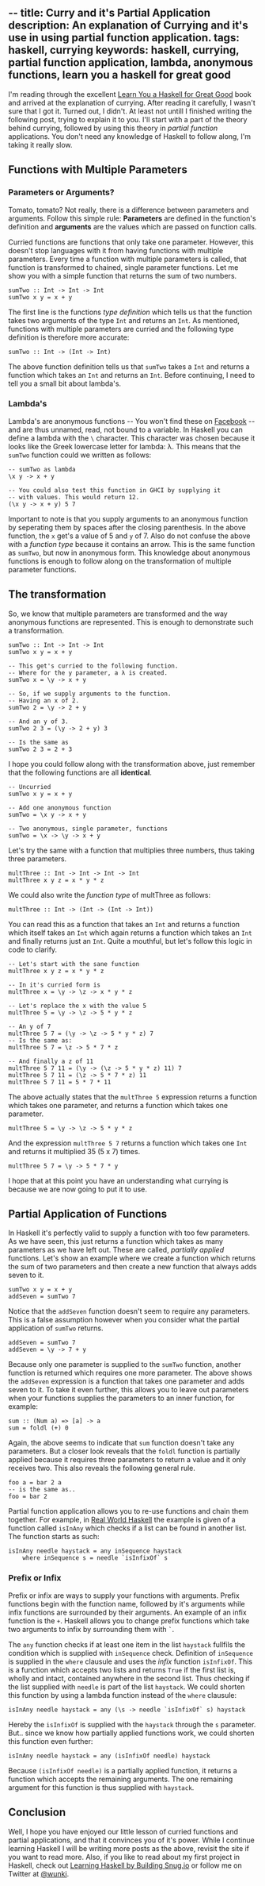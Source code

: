 --
title: Curry and it's Partial Application
description: An explanation of Currying and it's use in using partial function application.
tags: haskell, currying
keywords: haskell, currying, partial function application, lambda, anonymous functions, learn you a haskell for great good
--

I'm reading through the excellent [Learn You a Haskell for Great Good] book and arrived at the explanation of currying. After reading it carefully, I wasn't sure that I got it. Turned out, I didn't. At least not untill I finished writing the following post, trying to explain it to you. I'll start with a part of the theory behind currying, followed by using this theory in _partial function_ applications. You don't need any knowledge of Haskell to follow along, I'm taking it really slow.

[Learn You a Haskell for Great Good]: http://www.amazon.com/dp/1593272839/?tag=wunki-20

## Functions with Multiple Parameters
<section class="information">

### Parameters or Arguments?

Tomato, tomato? Not really, there is a difference between parameters and arguments. Follow this simple rule: **Parameters** are defined in the function's definition and **arguments** are the values which are passed on function calls. </section>
Curried functions are functions that only take one parameter. However, this doesn't stop languages with it from having functions with multiple parameters. Every time a function with multiple parameters is called, that function is transformed to chained, single parameter functions. Let me show you with a simple function that returns the sum of two numbers.

~~~ {.haskell}
sumTwo :: Int -> Int -> Int
sumTwo x y = x + y
~~~

The first line is the functions _type definition_ which tells us that the function takes two arguments of the type ``Int`` and returns an ``Int``. As mentioned, functions with multiple parameters are curried and the following type definition is therefore more accurate:

~~~ {.haskell}
sumTwo :: Int -> (Int -> Int)
~~~

The above function definition tells us that ``sumTwo`` takes a ``Int`` and returns a function which takes an ``Int`` and returns an ``Int``. Before continuing, I need to tell you a small bit about lambda's.

### Lambda's

Lambda's are anonymous functions -- You won't find these on [Facebook] -- and are thus unnamed, read, not bound to a variable. In Haskell you can define a lambda with the ``\`` character. This character was chosen because it looks like the Greek lowercase letter for lambda: λ. This means that the ``sumTwo`` function could we written as follows:

~~~ {.haskell}
-- sumTwo as lambda
\x y -> x + y

-- You could also test this function in GHCI by supplying it
-- with values. This would return 12.
(\x y -> x + y) 5 7
~~~

[Facebook]: http://adrianshort.co.uk/2011/09/25/its-the-end-of-the-web-as-we-know-it/

Important to note is that you supply arguments to an anonymous function by seperating them by spaces after the closing parenthesis. In the above function, the ``x`` get's a value of 5 and ``y`` of 7. Also do not confuse the above with a _function type_ because it contains an arrow. This is the same function as ``sumTwo``, but now in anonymous form. This knowledge about anonymous functions is enough to follow along on the transformation of multiple parameter functions.

## The transformation

So, we know that multiple parameters are transformed and the way anonymous functions are represented. This is enough to demonstrate such a transformation.

~~~ {.haskell}
sumTwo :: Int -> Int -> Int
sumTwo x y = x + y

-- This get's curried to the following function.
-- Where for the y parameter, a λ is created.
sumTwo x = \y -> x + y

-- So, if we supply arguments to the function.
-- Having an x of 2.
sumTwo 2 = \y -> 2 + y

-- And an y of 3.
sumTwo 2 3 = (\y -> 2 + y) 3

-- Is the same as
sumTwo 2 3 = 2 + 3
~~~

I hope you could follow along with the transformation above, just remember that the following functions are all **identical**.

~~~ {.haskell}
-- Uncurried
sumTwo x y = x + y

-- Add one anonymous function
sumTwo = \x y -> x + y

-- Two anonymous, single parameter, functions
sumTwo = \x -> \y -> x + y
~~~

Let's try the same with a function that multiplies three numbers, thus taking three parameters.

~~~ {.haskell}
multThree :: Int -> Int -> Int -> Int
multThree x y z = x * y * z
~~~

We could also write the _function type_ of multThree as follows:

~~~ {.haskell}
multThree :: Int -> (Int -> (Int -> Int))
~~~

You can read this as a function that takes an ``Int`` and returns a function which itself takes an ``Int`` which again returns a function which takes an ``Int`` and finally returns just an ``Int``. Quite a mouthful, but let's follow this logic in code to clarify.

~~~ {.haskell}
-- Let's start with the sane function
multThree x y z = x * y * z

-- In it's curried form is
multThree x = \y -> \z -> x * y * z

-- Let's replace the x with the value 5
multThree 5 = \y -> \z -> 5 * y * z

-- An y of 7
multThree 5 7 = (\y -> \z -> 5 * y * z) 7
-- Is the same as:
multThree 5 7 = \z -> 5 * 7 * z

-- And finally a z of 11
multThree 5 7 11 = (\y -> (\z -> 5 * y * z) 11) 7
multThree 5 7 11 = (\z -> 5 * 7 * z) 11
multThree 5 7 11 = 5 * 7 * 11
~~~

The above actually states that the ``multThree 5`` expression returns a function which takes one parameter, and returns a function which takes one parameter.

~~~ {.haskell}
multThree 5 = \y -> \z -> 5 * y * z
~~~

And the expression ``multThree 5 7`` returns a function which takes one ``Int`` and returns it multiplied 35 (5 x 7) times.

~~~ {.haskell}
multThree 5 7 = \y -> 5 * 7 * y
~~~

I hope that at this point you have an understanding what currying is because we are now going to put it to use.

## Partial Application of Functions

In Haskell it's perfectly valid to supply a function with too few parameters. As we have seen, this just returns a function which takes as many parameters as we have left out. These are called, _partially applied_ functions. Let's show an example where we create a function which returns the sum of two parameters and then create a new function that always adds seven to it.

~~~ {.haskell}
sumTwo x y = x + y
addSeven = sumTwo 7
~~~

Notice that the ``addSeven`` function doesn't seem to require any parameters. This is a false assumption however when you consider what the partial application of ``sumTwo`` returns.

~~~ {.haskell}
addSeven = sumTwo 7
addSeven = \y -> 7 + y
~~~

Because only one parameter is supplied to the ``sumTwo`` function, another function is returned which requires one more parameter. The above shows the ``addSeven`` expression is a function that takes one parameter and adds seven to it. To take it even further, this allows you to leave out parameters when your functions supplies the parameters to an inner function, for example:

~~~ {.haskell}
sum :: (Num a) => [a] -> a
sum = foldl (+) 0
~~~

Again, the above seems to indicate that ``sum`` function doesn't take any parameters. But a closer look reveals that the ``foldl`` function is partially applied because it requires three parameters to return a value and it only receives two. This also reveals the following general rule.

~~~ {.haskell}
foo a = bar 2 a
-- is the same as..
foo = bar 2
~~~

Partial function application allows you to re-use functions and chain them together. For example, in [Real World Haskell] the example is given of a function called ``isInAny`` which checks if a list can be found in another list. The function starts as such:

[Real World Haskell]: http://www.amazon.com/dp/0596514980/?tag=wunki-20

~~~ {.haskell}
isInAny needle haystack = any inSequence haystack
    where inSequence s = needle `isInfixOf` s
~~~

[Real World Haskell]: http://www.amazon.com/dp/0596514980/?tag=wunki-20

<section class="information">

### Prefix or Infix

Prefix or infix are ways to supply your functions with arguments. Prefix functions begin with the function name, followed by it's arguments while infix functions are surrounded by their arguments. An example of an infix function is the ``+``. Haskell allows you to change prefix functions which take two arguments to infix by surrounding them with `` ` ``. </section>
The ``any`` function checks if at least one item in the list ``haystack`` fullfils the condition which is supplied with ``inSequence`` check. Definition of ``inSequence`` is supplied in the ``where`` clausule and uses the _infix_ function ``isInfixOf``. This is a function which accepts two lists and returns ``True`` if the first list is, wholly and intact, contained anywhere in the second list. Thus checking if the list supplied with ``needle`` is part of the list ``haystack``. We could shorten this function by using a lambda function instead of the ``where`` clausule:

~~~ {.haskell}
isInAny needle haystack = any (\s -> needle `isInfixOf` s) haystack
~~~

Hereby the ``isInfixOf`` is supplied with the ``haystack`` through the ``s`` parameter. But.. since we know how partially applied functions work, we could shorten this function even further:

~~~ {.haskell}
isInAny needle haystack = any (isInfixOf needle) haystack
~~~

Because ``(isInfixOf needle)`` is a partially applied function, it returns a function which accepts the remaining arguments. The one remaining argument for this function is thus supplied with ``haystack``.

## Conclusion

Well, I hope you have enjoyed our little lesson of curried functions and partial applications, and that it convinces you of it's power. While I continue learning Haskell I will be writing more posts as the above, revisit the site if you want to read more. Also, if you like to read about my first project in Haskell, check out [Learning Haskell by Building Snug.io] or follow me on Twitter at [@wunki].

[Learning Haskell by Building Snug.io]: /posts/2011-09-23-learning-haskell-by-building-snugio.html
[@wunki]: http://twitter.com/#!/wunki


